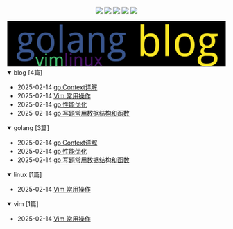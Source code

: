 
<p align='center'>
    <img src="https://badgen.net/github/issues/Zaire404//docs"/>
    <img src="https://badgen.net/badge/last-commit/2025-03-02 03:28:16"/>
    <img src="https://badgen.net/github/forks/Zaire404//docs"/>
    <img src="https://badgen.net/github/stars/Zaire404//docs"/>
    <img src="https://badgen.net/github/watchers/Zaire404//docs"/>
</p>

    
<summary>
    <a href="https://Zaire404.github.io//docs/"><img src="assets/wordcloud.png" title="词云" alt="词云"></a>
</summary>  

<details open>
<summary>blog	[4篇]</summary>

- 2025-02-14 [go Context详解](https://github.com/Zaire404/docs/issues/4) 
- 2025-02-14 [Vim 常用操作](https://github.com/Zaire404/docs/issues/3) 
- 2025-02-14 [go 性能优化](https://github.com/Zaire404/docs/issues/2) 
- 2025-02-14 [go 写题常用数据结构和函数](https://github.com/Zaire404/docs/issues/1) 


</details>
            
<details open>
<summary>golang	[3篇]</summary>

- 2025-02-14 [go Context详解](https://github.com/Zaire404/docs/issues/4) 
- 2025-02-14 [go 性能优化](https://github.com/Zaire404/docs/issues/2) 
- 2025-02-14 [go 写题常用数据结构和函数](https://github.com/Zaire404/docs/issues/1) 


</details>
            
<details open>
<summary>linux	[1篇]</summary>

- 2025-02-14 [Vim 常用操作](https://github.com/Zaire404/docs/issues/3) 


</details>
            
<details open>
<summary>vim	[1篇]</summary>

- 2025-02-14 [Vim 常用操作](https://github.com/Zaire404/docs/issues/3) 


</details>
            